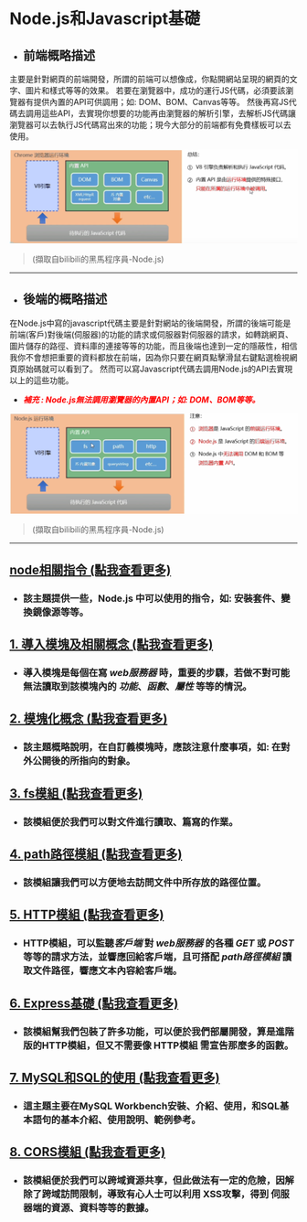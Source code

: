 # Node.js和Javascript基礎
* ## 前端概略描述
主要是針對網頁的前端開發，所謂的前端可以想像成，你點開網站呈現的網頁的文字、圖片和樣式等等的效果。
若要在瀏覽器中，成功的運行JS代碼，必須要該瀏覽器有提供內置的API可供調用；如: DOM、BOM、Canvas等等。
然後再寫JS代碼去調用這些API，去實現你想要的功能再由瀏覽器的解析引擎，去解析JS代碼讓瀏覽器可以去執行JS代碼寫出來的功能；現今大部分的前端都有免費樣板可以去使用。

![範例圖片](範例圖片/圖1.PNG) 
>(擷取自bilibili的黑馬程序員-Node.js)

---

* ## 後端的概略描述

在Node.js中寫的javascript代碼主要是針對網站的後端開發，所謂的後端可能是前端(客戶)對後端(伺服器)的功能的請求或伺服器對伺服器的請求，如轉跳網頁、圖片儲存的路徑、資料庫的連接等等的功能，而且後端也達到一定的隱蔽性，相信我你不會想把重要的資料都放在前端，因為你只要在網頁點擊滑鼠右鍵點選檢視網頁原始碼就可以看到了。
然而可以寫Javascript代碼去調用Node.js的API去實現以上的這些功能。

* <font color=#FF0000>___補充 : Node.js無法調用瀏覽器的內置API；如: DOM、BOM等等。___</font>

![範例圖片](範例圖片/圖2.PNG)

> (擷取自bilibili的黑馬程序員-Node.js)

---

## [node相關指令 (點我查看更多)](./指令.md)
* ### 該主題提供一些，Node.js 中可以使用的指令，如: 安裝套件、變換鏡像源等等。

## [1. 導入模塊及相關概念 (點我查看更多)](./導入模塊及相關概念.md)
* ### 導入模塊是每個在寫 *web服務器* 時，重要的步驟，若做不對可能無法讀取到該模塊內的 *功能*、*函數*、*屬性* 等等的情況。

## [2. 模塊化概念 (點我查看更多)](./模塊化概念.md)
* ### 該主題概略說明，在自訂義模塊時，應該注意什麼事項，如: 在對外公開後的所指向的對象。

## [3. fs模組 (點我查看更多)](./fs模組.md)
* ### 該模組便於我們可以對文件進行讀取、篇寫的作業。

## [4. path路徑模組 (點我查看更多)](./path路徑模組.md)
* ### 該模組讓我們可以方便地去訪問文件中所存放的路徑位置。

## [5. HTTP模組 (點我查看更多)](./http模組.md)
* ### HTTP模組，可以監聽*客戶端* 對 *web服務器* 的各種 *GET* 或 *POST* 等等的請求方法，並響應回給客戶端，且可搭配 *path路徑模組* 讀取文件路徑，響應文本內容給客戶端。

## [6. Express基礎 (點我查看更多)](./Express基礎.md)
* ### 該模組幫我們包裝了許多功能，可以便於我們部屬開發，算是進階版的HTTP模組，但又不需要像 HTTP模組 需宣告那麼多的函數。

## [7. MySQL和SQL的使用 (點我查看更多)](./MySQ%20%26%20SQL/README.md)
* ### 這主題主要在MySQL Workbench安裝、介紹、使用，和SQL基本語句的基本介紹、使用說明、範例參考。

## [8. CORS模組 (點我查看更多)](./CORS.md)
* ### 該模組便於我們可以跨域資源共享，但此做法有一定的危險，因解除了跨域訪問限制，導致有心人士可以利用 XSS攻擊，得到 伺服器端的資源、資料等等的數據。